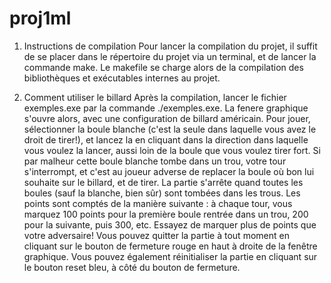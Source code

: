 proj1ml
=======

1. Instructions de compilation
	Pour lancer la compilation du projet, il suffit de se placer dans le répertoire du projet via un terminal, et de lancer la commande make. Le makefile se charge alors de la compilation des bibliothèques et exécutables internes au projet.

2. Comment utiliser le billard
	Après la compilation, lancer le fichier exemples.exe par la commande ./exemples.exe. La fenere graphique s'ouvre alors, avec une configuration de billard américain. Pour jouer, sélectionner la boule blanche (c'est la seule dans laquelle vous avez le droit de tirer!), et lancez la en cliquant dans la direction dans laquelle vous voulez la lancer, aussi loin de la boule que vous voulez tirer fort. Si par malheur cette boule blanche tombe dans un trou, votre tour s'interrompt, et c'est au joueur adverse de replacer la boule où bon lui souhaite sur le billard, et de tirer. La partie s'arrête quand toutes les boules (sauf la blanche, bien sûr) sont tombées dans les trous.
Les points sont comptés de la manière suivante : à chaque tour, vous marquez 100 points pour la première boule rentrée dans un trou, 200 pour la suivante, puis 300, etc. Essayez de marquer plus de points que votre adversaire!
Vous pouvez quitter la partie à tout moment en cliquant sur le bouton de fermeture rouge en haut à droite de la fenêtre graphique.
Vous pouvez également réinitialiser la partie en cliquant sur le bouton reset bleu, à côté du bouton de fermeture.
